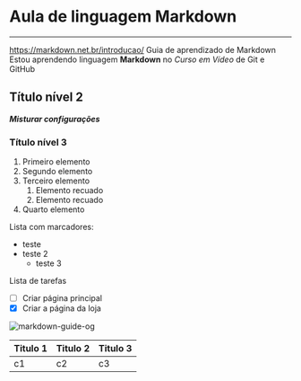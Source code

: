 # Aula de linguagem Markdown
---
  https://markdown.net.br/introducao/
Guia de aprendizado de Markdown
Estou aprendendo linguagem **Markdown** no *Curso em Vídeo* de Git e GitHub

## Título nível 2
 __*Misturar configurações*__

### Título nível 3

1. Primeiro elemento
2. Segundo elemento
3. Terceiro elemento
    1. Elemento recuado
    2. Elemento recuado
4. Quarto elemento

Lista com marcadores:
* teste
* teste 2
  * teste 3

Lista de tarefas
- [ ] Criar página principal
- [X] Criar a página da loja

![markdown-guide-og](https://github.com/DaniDanyDani/Markdown/assets/156954936/23bd6d1d-ce0f-4782-9bde-1fd5657c52a7)

|Titulo 1|Titulo 2|Titulo 3|
---|---|---
c1|c2|c3|
